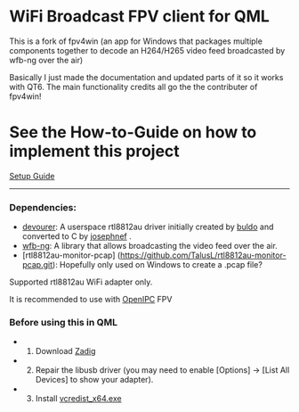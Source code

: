 # WiFi Broadcast FPV client for QML

This is a fork of fpv4win (an app for Windows that packages multiple components together to decode an H264/H265 video feed broadcasted by wfb-ng over the air)

Basically I just made the documentation and updated parts of it so it works with QT6. The main functionality credits all go the the contributer of fpv4win!

# See the How-to-Guide on how to implement this project
[Setup Guide](READ_HOW_TO_USE.md)

---
### Dependencies:
- [devourer](https://github.com/openipc/devourer): A userspace rtl8812au driver initially created by [buldo](https://github.com/buldo) and converted to C by [josephnef](https://github.com/josephnef) .
- [wfb-ng](https://github.com/svpcom/wfb-ng): A library that allows broadcasting the video feed over the air.
- [rtl8812au-monitor-pcap] (https://github.com/TalusL/rtl8812au-monitor-pcap.git): Hopefully only used on Windows to create a .pcap file? 

Supported rtl8812au WiFi adapter only.

It is recommended to use with [OpenIPC](https://github.com/OpenIPC) FPV

### Before using this in QML 
- 1. Download [Zadig](https://github.com/pbatard/libwdi/releases/download/v1.5.0/zadig-2.8.exe)
- 2. Repair the libusb driver (you may need to enable [Options] -> [List All Devices] to show your adapter).
- 3. Install [vcredist_x64.exe](https://aka.ms/vs/17/release/vc_redist.x64.exe)

